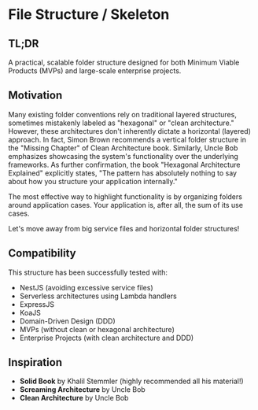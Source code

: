 # File Structure / Skeleton

## TL;DR

A practical, scalable folder structure designed for both Minimum Viable Products (MVPs) and large-scale enterprise projects.

## Motivation

Many existing folder conventions rely on traditional layered structures, sometimes mistakenly labeled as "hexagonal" or "clean architecture." However, these architectures don't inherently dictate a horizontal (layered) approach. In fact, Simon Brown recommends a vertical folder structure in the "Missing Chapter" of Clean Architecture book. Similarly, Uncle Bob emphasizes showcasing the system's functionality over the underlying frameworks. As further confirmation, the book "Hexagonal Architecture Explained" explicitly states, "The pattern has absolutely nothing to say about how you structure your application internally."

The most effective way to highlight functionality is by organizing folders around application cases. Your application is, after all, the sum of its use cases.

Let's move away from big service files and horizontal folder structures!

## Compatibility

This structure has been successfully tested with:

- NestJS (avoiding excessive service files)
- Serverless architectures using Lambda handlers
- ExpressJS
- KoaJS
- Domain-Driven Design (DDD)
- MVPs (without clean or hexagonal architecture)
- Enterprise Projects (with clean architecture and DDD)

## Inspiration

- **Solid Book** by Khalil Stemmler (highly recommended all his material!)
- **Screaming Architecture** by Uncle Bob
- **Clean Architecture** by Uncle Bob


